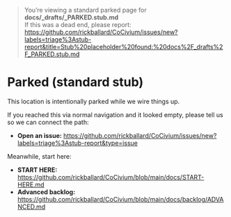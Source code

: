 <!-- STUB:STANDARD (generated) -->
> You’re viewing a standard parked page for **docs/_drafts/_PARKED.stub.md**  
> If this was a dead end, please report: https://github.com/rickballard/CoCivium/issues/new?labels=triage%3Astub-report&title=Stub%20placeholder%20found:%20docs%2F_drafts%2F_PARKED.stub.md
<!-- STUB:STANDARD -->
# Parked (standard stub)

This location is intentionally parked while we wire things up.

If you reached this via normal navigation and it looked empty, please tell us so we can connect the path:

- **Open an issue:** https://github.com/rickballard/CoCivium/issues/new?labels=triage%3Astub-report&type=issue

Meanwhile, start here:
- **START HERE:** https://github.com/rickballard/CoCivium/blob/main/docs/START-HERE.md
- **Advanced backlog:** https://github.com/rickballard/CoCivium/blob/main/docs/backlog/ADVANCED.md